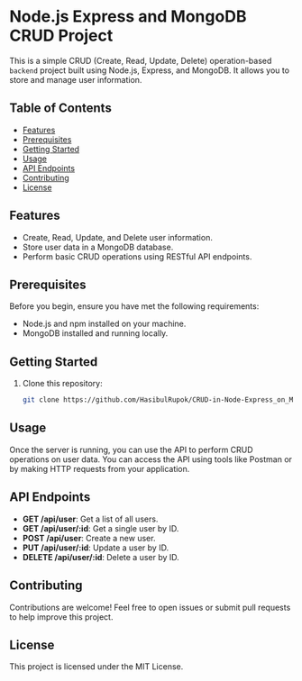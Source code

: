 # Node.js Express and MongoDB CRUD Project

This is a simple CRUD (Create, Read, Update, Delete) operation-based `backend` project built using Node.js, Express, and MongoDB. It allows you to store and manage user information.

## Table of Contents

- [Features](#features)
- [Prerequisites](#prerequisites)
- [Getting Started](#getting-started)
- [Usage](#usage)
- [API Endpoints](#api-endpoints)
- [Contributing](#contributing)
- [License](#license)

## Features

- Create, Read, Update, and Delete user information.
- Store user data in a MongoDB database.
- Perform basic CRUD operations using RESTful API endpoints.

## Prerequisites

Before you begin, ensure you have met the following requirements:

- Node.js and npm installed on your machine.
- MongoDB installed and running locally.

## Getting Started

1. Clone this repository:

   ```bash
   git clone https://github.com/HasibulRupok/CRUD-in-Node-Express_on_MongoDB.git

## Usage

Once the server is running, you can use the API to perform CRUD operations on user data. You can access the API using tools like Postman or by making HTTP requests from your application.

## API Endpoints

- **GET /api/user**: Get a list of all users.
- **GET /api/user/:id**: Get a single user by ID.
- **POST /api/user**: Create a new user.
- **PUT /api/user/:id**: Update a user by ID.
- **DELETE /api/user/:id**: Delete a user by ID.

## Contributing

Contributions are welcome! Feel free to open issues or submit pull requests to help improve this project.

## License

This project is licensed under the MIT License.

